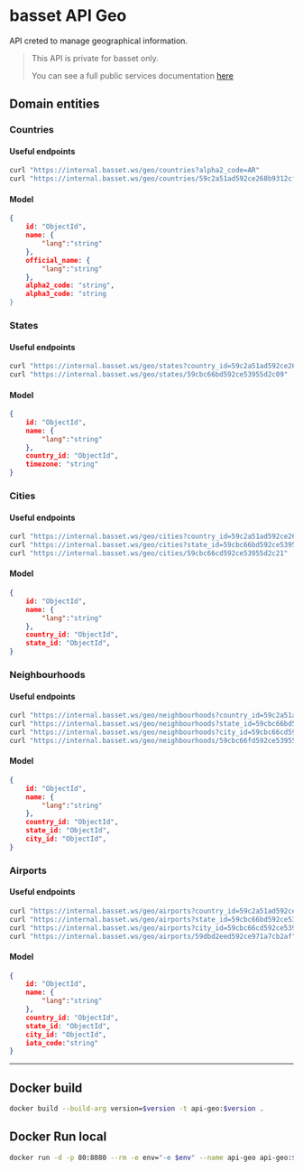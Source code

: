 # basset API Geo

API creted to manage geographical information. 

>This API is private for basset only.
>
>You can see a full public services documentation [here](https://docs.basset.ws/)

## Domain entities

### Countries

#### Useful endpoints
```bash
curl "https://internal.basset.ws/geo/countries?alpha2_code=AR"
curl "https://internal.basset.ws/geo/countries/59c2a51ad592ce268b9312cf"
```
#### Model
```json
{
    id: "ObjectId",
    name: {
        "lang":"string"
    },
    official_name: {
        "lang":"string"
    },
    alpha2_code: "string",
    alpha3_code: "string
}
```

### States

#### Useful endpoints

```bash
curl "https://internal.basset.ws/geo/states?country_id=59c2a51ad592ce268b9312cf"
curl "https://internal.basset.ws/geo/states/59cbc66bd592ce53955d2c09"
```

#### Model
```json
{
    id: "ObjectId",
    name: {
        "lang":"string"
    },
    country_id: "ObjectId",
    timezone: "string"
}
```

### Cities

#### Useful endpoints

```bash
curl "https://internal.basset.ws/geo/cities?country_id=59c2a51ad592ce268b9312cf"
curl "https://internal.basset.ws/geo/cities?state_id=59cbc66bd592ce53955d2c09"
curl "https://internal.basset.ws/geo/cities/59cbc66cd592ce53955d2c21"
```

#### Model
```json
{
    id: "ObjectId",
    name: {
        "lang":"string"
    },
    country_id: "ObjectId",
    state_id: "ObjectId",
}
```

### Neighbourhoods

#### Useful endpoints

```bash
curl "https://internal.basset.ws/geo/neighbourhoods?country_id=59c2a51ad592ce268b9312cf"
curl "https://internal.basset.ws/geo/neighbourhoods?state_id=59cbc66bd592ce53955d2c09"
curl "https://internal.basset.ws/geo/neighbourhoods?city_id=59cbc66cd592ce53955d2c21"
curl "https://internal.basset.ws/geo/neighbourhoods/59cbc66fd592ce53955d307f"
```

#### Model
```json
{
    id: "ObjectId",
    name: {
        "lang":"string"
    },
    country_id: "ObjectId",
    state_id: "ObjectId",
    city_id: "ObjectId",
}
```

### Airports

#### Useful endpoints

```bash
curl "https://internal.basset.ws/geo/airports?country_id=59c2a51ad592ce268b9312cf"
curl "https://internal.basset.ws/geo/airports?state_id=59cbc66bd592ce53955d2c09"
curl "https://internal.basset.ws/geo/airports?city_id=59cbc66cd592ce53955d2c21"
curl "https://internal.basset.ws/geo/airports/59dbd2eed592ce971a7cb2af"
```

#### Model
```json
{
    id: "ObjectId",
    name: {
        "lang":"string"
    },
    country_id: "ObjectId",
    state_id: "ObjectId",
    city_id: "ObjectId",
    iata_code:"string"
}
```
--- 

## Docker build

```bash
docker build --build-arg version=$version -t api-geo:$version .
```
## Docker Run local

```bash
docker run -d -p 80:8080 --rm -e env="-e $env" --name api-geo api-geo:$version
```

